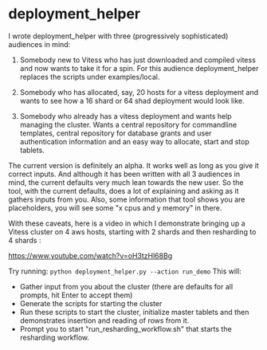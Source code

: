 # deployment_helper

I wrote deployment_helper with three (progressively sophisticated)
audiences in mind:

1. Somebody new to Vitess who has just downloaded and compiled vitess and now wants to take it for a spin. For this audience deployment_helper replaces the scripts under examples/local.

2. Somebody who has allocated, say, 20 hosts for a vitess deployment and wants to see how a 16 shard or 64 shad deployment would look like.

3. Somebody who already has a vitess deployment and wants help managing the cluster. Wants a central repository for commandline templates, central repository for database grants and user authentication information and an easy way to allocate, start and stop tablets.

The current version is definitely an alpha. It works well as long as
you give it correct inputs. And although it has been written with all 3 audiences in mind, the current defaults very much lean towards the new user. So the tool, with the current defaults, does a lot of explaining and asking as it gathers inputs from you. Also, some information that tool shows you are placeholders, you will see some "x cpus and y memory" in there.

With these caveats, here is a video in which I demonstrate  bringing up a Vitess cluster on 4 aws hosts, starting with 2 shards and then resharding to 4 shards :

https://www.youtube.com/watch?v=oH3tzHl68Bg

Try running:
```python deployment_helper.py --action run_demo```
This will:

+ Gather input from you about the cluster (there are defaults for all prompts, hit Enter to accept them)
+ Generate the scripts for starting the cluster
+ Run these scripts to start the cluster, initialize master tablets and then demonstrates insertion and reading of rows from it.
+ Prompt you to start "run_resharding_workflow.sh" that starts the resharding workflow.
